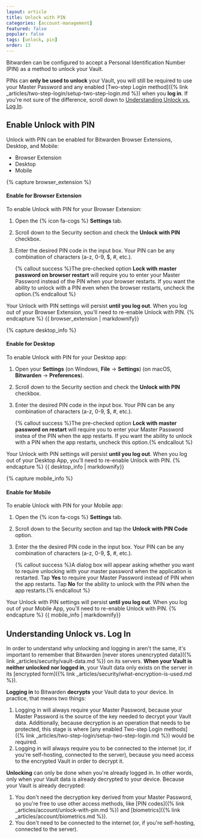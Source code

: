 ```yaml
---
layout: article
title: Unlock with PIN
categories: [account-management]
featured: false
popular: false
tags: [unlock, pin]
order: 13
---
```


Bitwarden can be configured to accept a Personal Identification Number (PIN) as a method to unlock your Vault.

PINs can **only be used to unlock** your Vault, you will still be required to use your Master Password and any enabled [Two-step Login method]({% link _articles/two-step-login/setup-two-step-login.md %}) when you **log in**. If you're not sure of the difference, scroll down to [Understanding Unlock vs. Log In](#understanding-unlock-vs-log-in).

## Enable Unlock with PIN

Unlock with PIN can be enabled for Bitwarden Browser Extensions, Desktop, and Mobile:


<ul class="nav nav-tabs" id="myTab" role="tablist">
  <li class="nav-item" role="presentation">
    <a class="nav-link active" id="betab" data-target="#browserextension" role="tab" aria-controls="browserextension" aria-selected="false">Browser Extension</a>
  </li>
  <li class="nav-item" role="presentation">
    <a class="nav-link" id="desktab" data-target="#desktop" role="tab" aria-controls="desktop" aria-selected="false">Desktop</a>
  </li>
  <li class="nav-item" role="presentation">
    <a class="nav-link" id="mobtab" data-target="#mobile" role="tab" aria-controls="mobile" aria-selected="false">Mobile</a>
  </li>
</ul>
<div class="tab-content" id="clientsContent">
  <div class="tab-pane show active" id="browserextension" role="tabpanel" aria-labelledby="betab">
{% capture browser_extension %}

#### Enable for Browser Extension

To enable Unlock with PIN for your Browser Extension:

1. Open the {% icon fa-cogs %} **Settings** tab.
2. Scroll down to the Security section and check the **Unlock with PIN** checkbox.
3. Enter the desired PIN code in the input box. Your PIN can be any combination of characters (a-z, 0-9, $, #, etc.).

   {% callout success %}The pre-checked option **Lock with master password on browser restart** will require you to enter your Master Password instead of the PIN when your browser restarts. If you want the ability to unlock with a PIN even when the browser restarts, uncheck the option.{% endcallout %}

Your Unlock with PIN settings will persist **until you log out**. When you log out of your Browser Extension, you'll need to re-enable Unlock with PIN.
{% endcapture %}
{{ browser_extension | markdownify}}
  </div>
  <div class="tab-pane" id="desktop" role="tabpanel" aria-labelledby="desktab">
{% capture desktop_info %}

#### Enable for Desktop

To enable Unlock with PIN for your Desktop app:

1. Open your **Settings** (on Windows, **File** &rarr; **Settings**) (on macOS, **Bitwarden** &rarr; **Preferences**).
2. Scroll down to the Security section and check the **Unlock with PIN** checkbox.
3. Enter the desired PIN code in the input box. Your PIN can be any combination of characters (a-z, 0-9, $, #, etc.).

   {% callout success %}The pre-checked option **Lock with master password on restart** will require you to enter your Master Password instea of the PIN when the app restarts. If you want the ability to unlock with a PIN when the app restarts, uncheck this option.{% endcallout %}

Your Unlock with PIN settings will persist **until you log out**. When you log out of your Desktop App, you'll need to re-enable Unlock with PIN.
{% endcapture %}
{{ desktop_info | markdownify}}
  </div>
  <div class="tab-pane" id="mobile" role="tabpanel" aria-labelledby="mobtab">
{% capture mobile_info %}

#### Enable for Mobile

To enable Unlock with PIN for your Mobile app:

1. Open the {% icon fa-cogs %} **Settings** tab.
2. Scroll down to the Security section and tap the **Unlock with PIN Code** option.
3. Enter the the desired PIN code in the input box. Your PIN can be any combination of characters (a-z, 0-9, $, #, etc.).

   {% callout success %}A dialog box will appear asking whether you want to require unlocking with your master password when the application is restarted. Tap **Yes** to require your Master Password instead of PIN when the app restarts. Tap **No** for the ability to unlock with the PIN when the app restarts.{% endcallout %}

Your Unlock with PIN settings will persist **until you log out**. When you log out of your Mobile App, you'll need to re-enable Unlock with PIN.
{% endcapture %}
{{ mobile_info | markdownify}}
  </div>
</div>

## Understanding Unlock vs. Log In

In order to understand why unlocking and logging in aren't the same, it's important to remember that Bitwarden [never stores unencrypted data]({% link _articles/security/vault-data.md %}) on its servers. **When your Vault is neither unlocked nor logged in**, your Vault data only exists on the server in its [encrypted form]({% link _articles/security/what-encryption-is-used.md %}).

**Logging in** to Bitwarden **decrypts** your Vault data to your device. In practice, that means two things:

1. Logging in will always require your Master Password, because your Master Password is the source of the key needed to decrypt your Vault data. Additionally, because decryption is an operation that needs to be protected, this stage is where [any enabled Two-step Login methods]({% link _articles/two-step-login/setup-two-step-login.md %}) would be required.
2.  Logging in will always require you to be connected to the internet (or, if you're self-hosting, connected to the server), because you need access to the encrypted Vault in order to decrypt it.

**Unlocking** can only be done when you're already logged in. In other words, only when your Vault data is already decrypted to your device. Because your Vault is already decrypted:

1. You don't need the decryption key derived from your Master Password, so you're free to use other access methods, like [PIN codes]({% link _articles/account/unlock-with-pin.md %}) and [biometrics]({% link _articles/account/biometrics.md %}).
2. You don't need to be connected to the internet (or, if you're self-hosting, connected to the server).
